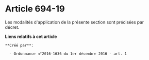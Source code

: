# Article 694-19

Les modalités d'application de la présente section sont précisées par décret.

**Liens relatifs à cet article**

	**Créé par**:

	  - Ordonnance n°2016-1636 du 1er décembre 2016 - art. 1
